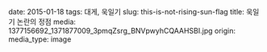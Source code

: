 date: 2015-01-18
tags: 대게, 욱일기
slug: this-is-not-rising-sun-flag
title: 욱일기 논란의 정점
media: 1377156692_1371877009_3pmqZsrg_BNVpwyhCQAAHSBI.jpg
origin: 
media_type: image

